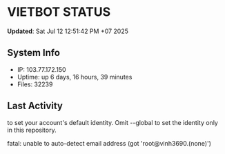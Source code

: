 # VIETBOT STATUS
**Updated**: Sat Jul 12 12:51:42 PM +07 2025

## System Info
- IP: 103.77.172.150
- Uptime: up 6 days, 16 hours, 39 minutes
- Files: 32239

## Last Activity

to set your account's default identity.
Omit --global to set the identity only in this repository.

fatal: unable to auto-detect email address (got 'root@vinh3690.(none)')
